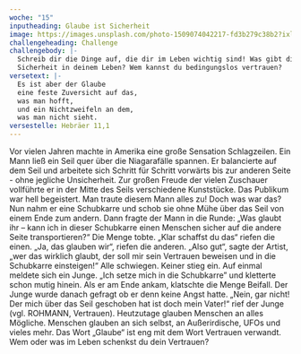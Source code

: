 ```yaml
---
woche: "15"
inputheading: Glaube ist Sicherheit
image: https://images.unsplash.com/photo-1509074042217-fd3b279c38b2?ixlib=rb-1.2.1&ixid=eyJhcHBfaWQiOjEyMDd9&auto=format&fit=crop&w=1350&q=80
challengeheading: Challenge
challengebody: |-
  Schreib dir die Dinge auf, die dir im Leben wichtig sind! Was gibt dir
  Sicherheit in deinem Leben? Wem kannst du bedingungslos vertrauen?
versetext: |-
  Es ist aber der Glaube
  eine feste Zuversicht auf das,
  was man hofft,
  und ein Nichtzweifeln an dem,
  was man nicht sieht.
versestelle: Hebräer 11,1
---
```

Vor vielen Jahren machte in Amerika
eine große Sensation Schlagzeilen. Ein
Mann ließ ein Seil quer über die Niagarafälle
spannen. Er balancierte auf dem
Seil und arbeitete sich Schritt für Schritt
vorwärts bis zur anderen Seite - ohne
jegliche Unsicherheit. Zur großen
Freude der vielen Zuschauer vollführte
er in der Mitte des Seils verschiedene
Kunststücke. Das Publikum war hell
begeistert. Man traute diesem Mann
alles zu! Doch was war das? Nun nahm
er eine Schubkarre und schob sie ohne
Mühe über das Seil von einem Ende
zum andern. Dann fragte der Mann in
die Runde: „Was glaubt ihr – kann ich in
dieser Schubkarre einen Menschen
sicher auf die andere Seite transportieren?“
Die Menge tobte. „Klar schaffst
du das“ riefen die einen. „Ja, das
glauben wir“, riefen die anderen. „Also
gut“, sagte der Artist, „wer das wirklich
glaubt, der soll mir sein Vertrauen
beweisen und in die Schubkarre einsteigen!“
Alle schwiegen. Keiner stieg
ein. Auf einmal meldete sich ein Junge.
„Ich setze mich in die Schubkarre” und
kletterte schon mutig hinein. Als er am
Ende ankam, klatschte die Menge Beifall.
Der Junge wurde danach gefragt ob er
denn keine Angst hatte. „Nein, gar nicht!
Der mich über das Seil geschoben hat
ist doch mein Vater!“ rief der Junge (vgl.
ROHMANN, Vertrauen).
Heutzutage glauben Menschen an alles
Mögliche. Menschen glauben an sich
selbst, an Außerirdische, UFOs und vieles
mehr. Das Wort „Glaube“ ist eng mit
dem Wort Vertrauen verwandt. Wem
oder was im Leben schenkst du dein
Vertrauen?